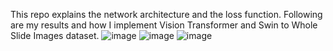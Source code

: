 This repo explains the network architecture and the loss function. Following are my results and how I implement Vision Transformer and Swin to Whole Slide Images dataset.
![image](https://github.com/zhihao0611/Part-of-the-Code/blob/main/results/result1.PNG)
![image](https://github.com/zhihao0611/Part-of-the-Code/blob/main/results/result2.PNG)
![image](https://github.com/zhihao0611/Part-of-the-Code/blob/main/results/result3.PNG)
